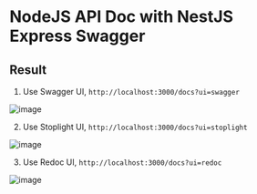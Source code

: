 # NodeJS API Doc with NestJS Express Swagger

## Result

1. Use Swagger UI, `http://localhost:3000/docs?ui=swagger`

![image](https://github.com/didikmulyadi/nodejs-api-doc/assets/26898125/2127101d-85e0-4d90-b422-36e9f539efa9)


2. Use Stoplight UI, `http://localhost:3000/docs?ui=stoplight`

![image](https://github.com/didikmulyadi/nodejs-api-doc/assets/26898125/00008e30-f4a0-4c8d-9279-ac1a0ec34720)


3. Use Redoc UI, `http://localhost:3000/docs?ui=redoc`

![image](https://github.com/didikmulyadi/nodejs-api-doc/assets/26898125/90316452-5930-4588-b41e-9a2ec74107ad)


